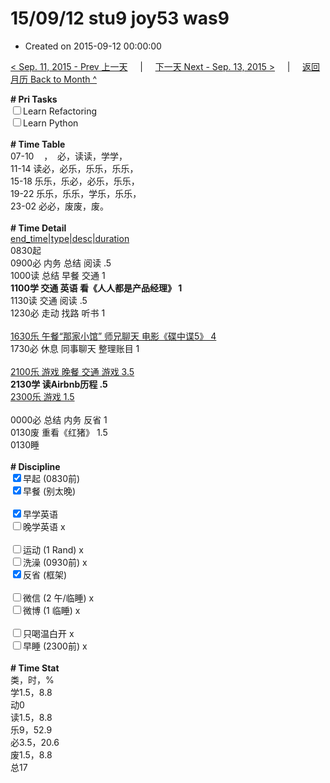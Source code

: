 # 15/09/12 stu9 joy53 was9

- Created on 2015-09-12 00:00:00

[< Sep. 11, 2015 - Prev 上一天](_archived/lifelogs/2015/09/d11.md) &nbsp; &nbsp; | &nbsp; &nbsp; [下一天 Next - Sep. 13, 2015 >](_archived/lifelogs/2015/09/d13.md) &nbsp; &nbsp; |  &nbsp; &nbsp; [返回月历 Back to Month ^](_archived/lifelogs/2015/09/index.md)
<br/><div><strong># Pri Tasks</strong></div><div><input type="checkbox"/>Learn Refactoring</div><div><input type="checkbox"/>Learn Python</div><div><br/></div><div><b># Time Table</b></div><div>07-10    ，  必，读读，学学，</div><div>11-14 读必，必乐，乐乐，乐乐，</div><div>15-18 乐乐，乐必，必乐，乐乐，</div><div>19-22 乐乐，乐乐，学乐，乐乐，</div><div>23-02 必必，废废，废。</div><div><br/></div><div><b># Time Detail</b></div><div><u>end_time|type|desc|duration</u></div><div>0830起</div><div>0900必 内务 总结 阅读 .5</div><div>1000读 总结 早餐 交通 1</div><div><b>1100学 交通 英语 看《人人都是产品经理》 1</b></div><div>1130读 交通 阅读 .5</div><div>1230必 走动 找路 听书 1</div><div><b><br/></b></div><div><u>1630乐 午餐“那家小馆” 师兄聊天 电影《碟中谍5》 4</u></div><div>1730必 休息 同事聊天 整理账目 1</div><div><u><br/></u></div><div><u>2100乐 游戏 晚餐 交通 游戏 3.5</u></div><div><b>2130学 读Airbnb历程 .5</b></div><div><u>2300乐 游戏 1.5</u></div><div><br/></div><div>0000必 总结 内务 反省 1</div><div>0130废 重看《红猪》 1.5</div><div>0130睡</div><div><br/></div><div><b># Discipline</b></div><div><input checked="true" type="checkbox"/>早起 (0830前) </div><div><input checked="true" type="checkbox"/>早餐 (别太晚) </div><div><br/></div><div><input checked="true" type="checkbox"/>早学英语 </div><div><input type="checkbox"/>晚学英语 x</div><div><br/></div><div><input type="checkbox"/>运动 (1 Rand) x</div><div><input type="checkbox"/>洗澡 (0930前) x</div><div><input checked="true" type="checkbox"/>反省 (框架) </div><div><br/></div><div><input type="checkbox"/>微信 (2 午/临睡) x</div><div><input type="checkbox"/>微博 (1 临睡) x</div><div><br/></div><div><input type="checkbox"/>只喝温白开 x</div><div><input type="checkbox"/>早睡 (2300前) x</div><div><br/></div><div><b># Time Stat</b></div><div>类，时，%<br clear="none"/>学1.5，8.8<br clear="none"/>动0<br clear="none"/>读1.5，8.8<br clear="none"/>乐9，52.9<br clear="none"/>必3.5，20.6<br clear="none"/>废1.5，8.8</div><div>总17</div>
